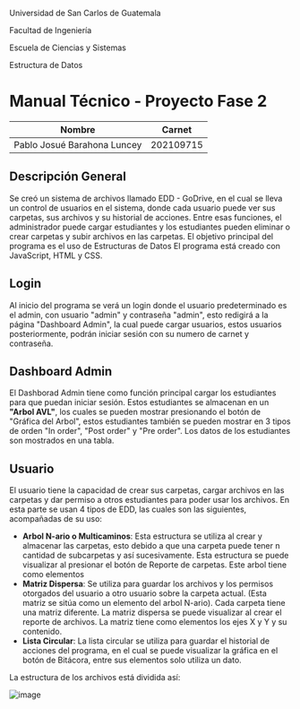 Universidad de San Carlos de Guatemala

Facultad de Ingeniería

Escuela de Ciencias y Sistemas

Estructura de Datos

# Manual Técnico - Proyecto Fase 2

| Nombre | Carnet |  
| ------ | ------ |  
| Pablo Josué Barahona Luncey | 202109715 |  

## Descripción General
Se creó un sistema de archivos llamado EDD - GoDrive, en el cual se lleva un control de usuarios en el sistema, donde cada usuario puede ver sus carpetas, sus archivos y su historial de acciones. Entre esas funciones, el administrador puede cargar estudiantes y los estudiantes pueden eliminar o crear carpetas y subir archivos en las carpetas.
El objetivo principal del programa es el uso de Estructuras de Datos
El programa está creado con JavaScript, HTML y CSS. 

## Login
Al inicio del programa se verá un login donde el usuario predeterminado es el admin, con usuario "admin" y contraseña "admin", esto redigirá a la página "Dashboard Admin", la cual puede cargar usuarios, estos usuarios posteriormente, podrán iniciar sesión con su numero de carnet y contraseña.

## Dashboard Admin
El Dashborad Admin tiene como función principal cargar los estudiantes para que puedan iniciar sesión. Estos estudiantes se almacenan en un **"Arbol AVL"**, los cuales se pueden mostrar presionando el botón de "Gráfica del Arbol", estos estudiantes también se pueden mostrar en 3 tipos de orden "In order", "Post order" y "Pre order". Los datos de los estudiantes son mostrados en una tabla.

## Usuario
El usuario tiene la capacidad de crear sus carpetas, cargar archivos en las carpetas y dar permiso a otros estudiantes para poder usar los archivos.
En esta parte se usan 4 tipos de EDD, las cuales son las siguientes, acompañadas de su uso:
- **Arbol N-ario o Multicaminos**: Esta estructura se utiliza al crear y almacenar las carpetas, esto debido a que una carpeta puede tener n cantidad de subcarpetas y así sucesivamente. Esta estructura se puede visualizar al presionar el botón de Reporte de carpetas. Este arbol tiene como elementos 
- **Matriz Dispersa**: Se utiliza para guardar los archivos y los permisos otorgados del usuario a otro usuario sobre la carpeta actual. (Esta matriz se sitúa como un elemento del arbol N-ario). Cada carpeta tiene una matriz diferente. La matriz dispersa se puede visualizar al crear el reporte de archivos. La matriz tiene como elementos los ejes X y Y y su contenido.
- **Lista Circular**: La lista circular se utiliza para guardar el historial de acciones del programa, en el cual se puede visualizar la gráfica en el botón de Bitácora, entre sus elementos solo utiliza un dato.

La estructura de los archivos está dividida así:

![image](https://user-images.githubusercontent.com/98893615/230949481-43b2578a-fafb-4ce0-84cf-4c0f31378a91.png)
